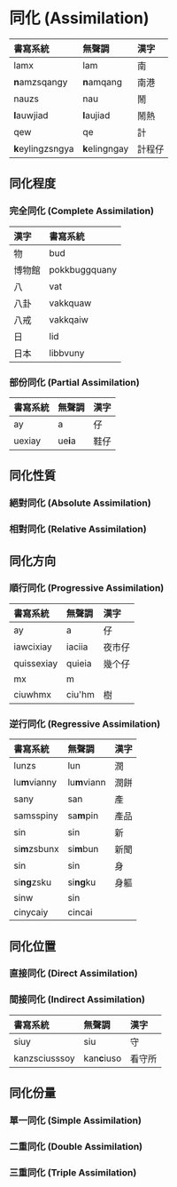 # 同化 (Assimilation)

| 書寫系統 | 無聲調 | 漢字 |
| :--- | :--- | :--- |
| lamx | lam | 南 |
| **n**amzsqangy | **n**amqang | 南港 |
| nauzs | nau | 鬧 |
| **l**auwjiad | **l**aujiad | 鬧熱 |
| qew | qe | 計 |
| **k**eylingzsngya | **k**elingngay | 計程仔 |

## 同化程度

### 完全同化 (Complete Assimilation)

| 漢字 | 書寫系統 |
| :--- | :--- |
| 物 | bud |
| 博物館 | pokkbuggquany |
| 八 | vat |
| 八卦 | vakkquaw |
| 八戒 | vakkqaiw |
| 日 | lid |
| 日本 | libbvuny |

### 部份同化 (Partial Assimilation)

| 書寫系統 | 無聲調 | 漢字 |
| :--- | :--- | :--- |
| ay | a | 仔 |
| uexiay | ue**i**a | 鞋仔 |

## 同化性質

### 絕對同化 (Absolute Assimilation)

### 相對同化 (Relative Assimilation)

## 同化方向

### 順行同化 (Progressive Assimilation)

| 書寫系統 | 無聲調 | 漢字 |
| :--- | :--- | :--- |
| ay | a | 仔 |
| iawcixiay | iaciia | 夜市仔 |
| quissexiay| quieia | 幾个仔 |
| mx | m |  |
| ciuwhmx | ciu'hm | 樹 |

### 逆行同化 (Regressive Assimilation)

| 書寫系統 | 無聲調 | 漢字 |
| :--- | :--- | :--- |
| lunzs | lun | 潤 |
| lu**m**vianny | lu**m**viann | 潤餅 |
| sany | san | 產 |
| samsspiny | sa**m**pin | 產品 |
| sin | sin | 新 |
| si**m**zsbunx | si**m**bun | 新聞 |
| sin | sin | 身 |
| si**ng**zsku | si**ng**ku | 身軀 |
| sinw | sin ||
| cinycaiy | cincai ||

## 同化位置

### 直接同化 (Direct Assimilation)

### 間接同化 (Indirect Assimilation)

| 書寫系統 | 無聲調 | 漢字 |
| :--- | :--- | :--- |
| siuy | siu | 守 |
| kanzsciusssoy | kan**c**iuso | 看守所 |

## 同化份量

### 單一同化 (Simple Assimilation)

### 二重同化 (Double Assimilation)

### 三重同化 (Triple Assimilation)
